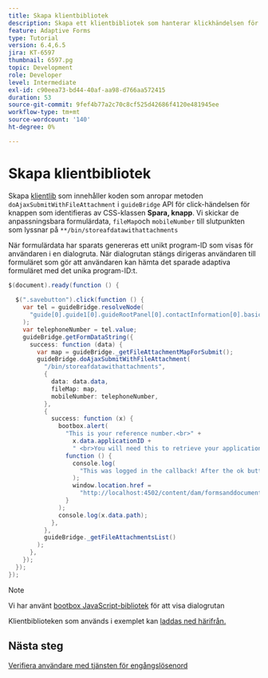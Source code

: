 ```yaml
---
title: Skapa klientbibliotek
description: Skapa ett klientbibliotek som hanterar klickhändelsen för knappen "Spara och avsluta"
feature: Adaptive Forms
type: Tutorial
version: 6.4,6.5
jira: KT-6597
thumbnail: 6597.pg
topic: Development
role: Developer
level: Intermediate
exl-id: c90eea73-bd44-40af-aa98-d766aa572415
duration: 53
source-git-commit: 9fef4b77a2c70c8cf525d42686f4120e481945ee
workflow-type: tm+mt
source-wordcount: '140'
ht-degree: 0%

---
```


# Skapa klientbibliotek

Skapa [klientlib](https://experienceleague.adobe.com/docs/experience-manager-65/developing/introduction/clientlibs.html) som innehåller koden som anropar metoden `doAjaxSubmitWithFileAttachment` i `guideBridge` API för click-händelsen för knappen som identifieras av CSS-klassen **Spara, knapp**.  Vi skickar de anpassningsbara formulärdata, `fileMap`och `mobileNumber` till slutpunkten som lyssnar på `**/bin/storeafdatawithattachments`

När formulärdata har sparats genereras ett unikt program-ID som visas för användaren i en dialogruta. När dialogrutan stängs dirigeras användaren till formuläret som gör att användaren kan hämta det sparade adaptiva formuläret med det unika program-ID:t.

```java
$(document).ready(function () {
  
  $(".savebutton").click(function () {
    var tel = guideBridge.resolveNode(
      "guide[0].guide1[0].guideRootPanel[0].contactInformation[0].basicContact[0].telephoneNumber[0]"
    );
    var telephoneNumber = tel.value;
    guideBridge.getFormDataString({
      success: function (data) {
        var map = guideBridge._getFileAttachmentMapForSubmit();
        guideBridge.doAjaxSubmitWithFileAttachment(
          "/bin/storeafdatawithattachments",
          {
            data: data.data,
            fileMap: map,
            mobileNumber: telephoneNumber,
          },
          {
            success: function (x) {
              bootbox.alert(
                "This is your reference number.<br>" +
                  x.data.applicationID +
                  " <br>You will need this to retrieve your application",
                function () {
                  console.log(
                    "This was logged in the callback! After the ok button was pressed"
                  );
                  window.location.href =
                    "http://localhost:4502/content/dam/formsanddocuments/myaccountform/jcr:content?wcmmode=disabled";
                }
              );
              console.log(x.data.path);
            },
          },
          guideBridge._getFileAttachmentsList()
        );
      },
    });
  });
});
```

>[!NOTE]
> Vi har använt [bootbox JavaScript-bibliotek](https://bootboxjs.com/examples.html) för att visa dialogrutan

Klientbiblioteken som används i exemplet kan [laddas ned härifrån.](assets/store-af-with-attachments-client-lib.zip)

## Nästa steg

[Verifiera användare med tjänsten för engångslösenord](./verify-users-with-otp.md)
